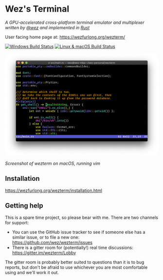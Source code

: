 # Wez's Terminal

*A GPU-accelerated cross-platform terminal emulator and multiplexer written by <a href="https://github.com/wez/">@wez</a> and implemented in <a href="https://www.rust-lang.org/">Rust</a>*

User facing home page at: https://wezfurlong.org/wezterm/

[![Windows Build Status](https://github.com/wez/wezterm/workflows/windows/badge.svg)](https://github.com/wez/wezterm/actions?workflow=windows)
[![Linux &amp; macOS Build Status](https://github.com/wez/wezterm/workflows/posix/badge.svg)](https://github.com/wez/wezterm/actions?workflow=posix)

![Screenshot](docs/screenshots/two.png)

*Screenshot of wezterm on macOS, running vim*

## Installation

https://wezfurlong.org/wezterm/installation.html

## Getting help

This is a spare time project, so please bear with me.  There are two channels for support:

* You can use the GitHub issue tracker to see if someone else has a similar issue, or to file a new one: https://github.com/wez/wezterm/issues
* There is a gitter room for (potentially!) real time discussions: https://gitter.im/wezterm/Lobby

The gitter room is probably better suited to questions than it is to bug
reports, but don't be afraid to use whichever you are most comfortable using
and we'll work it out.
